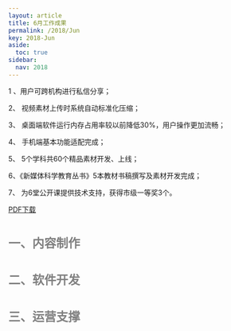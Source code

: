```yaml
---
layout: article
title: 6月工作成果
permalink: /2018/Jun
key: 2018-Jun
aside:
  toc: true
sidebar:
  nav: 2018
---
```


1 、用户可跨机构进行私信分享；

2、 视频素材上传时系统自动标准化压缩；

3、 桌面端软件运行内存占用率较以前降低30%，用户操作更加流畅；

4、 手机端基本功能适配完成；

5、 5个学科共60个精品素材开发、上线；

6、《新媒体科学教育丛书》5本教材书稿撰写及素材开发完成；

7、 为6堂公开课提供技术支持，获得市级一等奖3个。

[PDF下载](https://github.com/Xiyue-team/doc_monthlyreport/raw/master/pdf/%E7%81%AB%E8%8A%B1%E5%AD%A6%E9%99%A22018%E5%B9%B46%E6%9C%88%E6%9C%88%E6%8A%A5.pdf)


# <font size="5" color="gray">一、内容制作</font>

# <font size="5" color="gray">二、软件开发</font>

# <font size="5" color="gray">三、运营支撑</font>
